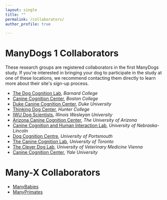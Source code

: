 ```yaml
---
layout: single
title: ""
permalink: /collaborators/
author_profile: true

---
```


# ManyDogs 1 Collaborators <br>
These research groups are registered collaborators in the first ManyDogs study. If you're interested in bringing your dog to participate in the study at one of these locations, we recommend contacting them directly to learn more about their site's sign-up process. 

* [The Dog Cognition Lab](https://dogcognition.weebly.com/), _Barnard College_
* [Canine Cognition Center](https://sites.bc.edu/doglab/), _Boston College_
* [Duke Canine Cognition Center](https://evolutionaryanthropology.duke.edu/research/dogs), _Duke University_
* [Thinking Dog Center](https://sites.google.com/view/huntertdc/home), _Hunter College_
* [IWU Dog Scientists](https://www.iwudogscientists.com/), _Illinois Wesleyan University_
* [Arizona Canine Cognition Center](https://dogs.arizona.edu/), _The University of Arizona_
* [Canine Cognition and Human Interaction Lab](https://dogcog.unl.edu), _University of Nebraska-Lincoln_
* [Dog Cognition Centre](https://www.port.ac.uk/research/research-centres-and-groups/dog-cognition-centre), _University of Portsmouth_
* [The Canine Cognition Lab](http://www.torontodoglab.com/), _University of Toronto_
* [The Clever Dog Lab](https://www.vetmeduni.ac.at/en/messerli/science/cognition/canines/dogs-clever-dog-lab/the-clever-dog-lab/), _University of Veterinary Medicine Vienna_
* [Canine Cognition Center](https://doglab.yale.edu/), _Yale University_

# Many-X Collaborators
* [ManyBabies](https://www.google.com/url?q=https%3A%2F%2Fmanybabies.github.io%2F&sa=D&sntz=1&usg=AFQjCNGR_Ynrp3ZM9Ov7qPCFpAc9y244xQ)
* [ManyPrimates](https://manyprimates.github.io)